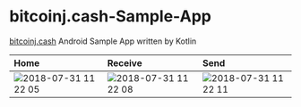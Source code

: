 # bitcoinj.cash-Sample-App

[bitcoinj.cash](https://github.com/bitcoinj-cash/bitcoinj) Android Sample App written by Kotlin

|Home|Receive|Send|
|:-|:-|:-|
|![2018-07-31 11 22 05](https://user-images.githubusercontent.com/10101661/43936724-dd8eac62-9c94-11e8-80d4-c817cc1b4d7a.png)|![2018-07-31 11 22 08](https://user-images.githubusercontent.com/10101661/43936723-db9d1a56-9c94-11e8-8c5b-dba0d256fd4d.png)|![2018-07-31 11 22 11](https://user-images.githubusercontent.com/10101661/43936708-cb214350-9c94-11e8-9091-105e31d92b59.png)
